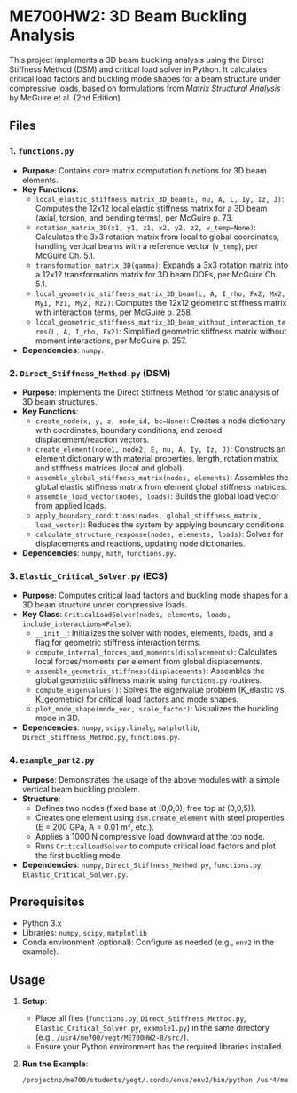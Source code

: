 # ME700HW2: 3D Beam Buckling Analysis

This project implements a 3D beam buckling analysis using the Direct Stiffness Method (DSM) and critical load solver in Python. It calculates critical load factors and buckling mode shapes for a beam structure under compressive loads, based on formulations from *Matrix Structural Analysis* by McGuire et al. (2nd Edition).

## Files

### 1. `functions.py`
- **Purpose**: Contains core matrix computation functions for 3D beam elements.
- **Key Functions**:
  - `local_elastic_stiffness_matrix_3D_beam(E, nu, A, L, Iy, Iz, J)`: Computes the 12x12 local elastic stiffness matrix for a 3D beam (axial, torsion, and bending terms), per McGuire p. 73.
  - `rotation_matrix_3D(x1, y1, z1, x2, y2, z2, v_temp=None)`: Calculates the 3x3 rotation matrix from local to global coordinates, handling vertical beams with a reference vector (`v_temp`), per McGuire Ch. 5.1.
  - `transformation_matrix_3D(gamma)`: Expands a 3x3 rotation matrix into a 12x12 transformation matrix for 3D beam DOFs, per McGuire Ch. 5.1.
  - `local_geometric_stiffness_matrix_3D_beam(L, A, I_rho, Fx2, Mx2, My1, Mz1, My2, Mz2)`: Computes the 12x12 geometric stiffness matrix with interaction terms, per McGuire p. 258.
  - `local_geometric_stiffness_matrix_3D_beam_without_interaction_terms(L, A, I_rho, Fx2)`: Simplified geometric stiffness matrix without moment interactions, per McGuire p. 257.
- **Dependencies**: `numpy`.

### 2. `Direct_Stiffness_Method.py` (DSM)
- **Purpose**: Implements the Direct Stiffness Method for static analysis of 3D beam structures.
- **Key Functions**:
  - `create_node(x, y, z, node_id, bc=None)`: Creates a node dictionary with coordinates, boundary conditions, and zeroed displacement/reaction vectors.
  - `create_element(node1, node2, E, nu, A, Iy, Iz, J)`: Constructs an element dictionary with material properties, length, rotation matrix, and stiffness matrices (local and global).
  - `assemble_global_stiffness_matrix(nodes, elements)`: Assembles the global elastic stiffness matrix from element global stiffness matrices.
  - `assemble_load_vector(nodes, loads)`: Builds the global load vector from applied loads.
  - `apply_boundary_conditions(nodes, global_stiffness_matrix, load_vector)`: Reduces the system by applying boundary conditions.
  - `calculate_structure_response(nodes, elements, loads)`: Solves for displacements and reactions, updating node dictionaries.
- **Dependencies**: `numpy`, `math`, `functions.py`.

### 3. `Elastic_Critical_Solver.py` (ECS)
- **Purpose**: Computes critical load factors and buckling mode shapes for a 3D beam structure under compressive loads.
- **Key Class**: `CriticalLoadSolver(nodes, elements, loads, include_interactions=False)`:
  - `__init__`: Initializes the solver with nodes, elements, loads, and a flag for geometric stiffness interaction terms.
  - `compute_internal_forces_and_moments(displacements)`: Calculates local forces/moments per element from global displacements.
  - `assemble_geometric_stiffness(displacements)`: Assembles the global geometric stiffness matrix using `functions.py` routines.
  - `compute_eigenvalues()`: Solves the eigenvalue problem (K_elastic vs. K_geometric) for critical load factors and mode shapes.
  - `plot_mode_shape(mode_vec, scale_factor)`: Visualizes the buckling mode in 3D.
- **Dependencies**: `numpy`, `scipy.linalg`, `matplotlib`, `Direct_Stiffness_Method.py`, `functions.py`.

### 4. `example_part2.py`
- **Purpose**: Demonstrates the usage of the above modules with a simple vertical beam buckling problem.
- **Structure**:
  - Defines two nodes (fixed base at (0,0,0), free top at (0,0,5)).
  - Creates one element using `dsm.create_element` with steel properties (E = 200 GPa, A = 0.01 m², etc.).
  - Applies a 1000 N compressive load downward at the top node.
  - Runs `CriticalLoadSolver` to compute critical load factors and plot the first buckling mode.
- **Dependencies**: `numpy`, `Direct_Stiffness_Method.py`, `functions.py`, `Elastic_Critical_Solver.py`.

## Prerequisites
- Python 3.x
- Libraries: `numpy`, `scipy`, `matplotlib`
- Conda environment (optional): Configure as needed (e.g., `env2` in the example).

## Usage
1. **Setup**:
   - Place all files (`functions.py`, `Direct_Stiffness_Method.py`, `Elastic_Critical_Solver.py`, `example1.py`) in the same directory (e.g., `/usr4/me700/yegt/ME700HW2-8/src/`).
   - Ensure your Python environment has the required libraries installed.

2. **Run the Example**:
   ```bash
   /projectnb/me700/students/yegt/.conda/envs/env2/bin/python /usr4/me700/yegt/ME700HW2-8/src/example1.py
